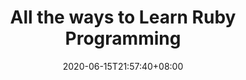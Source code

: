 ---
title: "All the ways to Learn Ruby Programming"
date: 2020-06-15T21:57:40+08:00
lastmod: 2020-07-08T01:01:01+03:00
categories: ["Programming Languages"]
url: "/programming-languages/ruby/"
type: skills
layout: programming
name: "Ruby"
description: "Discover the best ways to learn Ruby faster by knowing the strengths and weaknesses of each way and adapting them to your needs, we provide you resources or links for each way."
ogimage: "/img/programming/ways-covers/13-way-to-learn-shell.png"
authors: ["All Ways to Learn Team"]
---